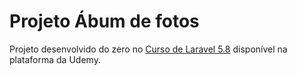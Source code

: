 # Projeto Ábum de fotos

Projeto desenvolvido do zero no [Curso de Laravel 5.8](https://www.udemy.com/course/laravelcompleto) disponível na plataforma da Udemy.


